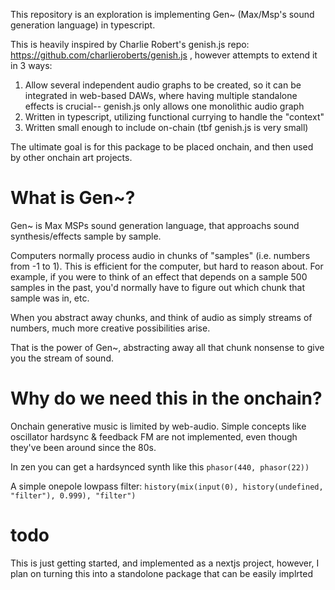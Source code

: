 This repository is an exploration is implementing Gen~ (Max/Msp's sound generation language) in typescript.

This is heavily inspired by Charlie Robert's genish.js repo: https://github.com/charlieroberts/genish.js , however
attempts to extend it in 3 ways:
1. Allow several independent audio graphs to be created, so it can be integrated in web-based DAWs, where having multiple standalone effects
is crucial-- genish.js only allows one monolithic audio graph
2. Written in typescript, utilizing functional currying to handle the "context"
3. Written small enough to include on-chain (tbf genish.js is very small)

The ultimate goal is for this package to be placed onchain, and then used by other onchain art projects.

# What is Gen~?

Gen~ is Max MSPs sound generation language, that approachs sound synthesis/effects sample by sample.

Computers normally process audio in chunks of "samples" (i.e. numbers from -1 to 1). This is efficient for the computer, but hard 
to reason about. For example, if you were to think of an effect that depends on a sample 500 samples in the past, you'd normally
have to figure out which chunk that sample was in, etc.

When you abstract away chunks, and think of audio as simply streams of numbers, much more creative possibilities arise.

That is the power of Gen~, abstracting away all that chunk nonsense to give you the stream of sound.

# Why do we need this in the onchain?

Onchain generative music is limited by web-audio. Simple concepts like oscillator hardsync & feedback FM are not implemented, even though they've been around since the 80s. 

In zen you can get a hardsynced synth like this
`
phasor(440, phasor(22)) 
`

A simple onepole lowpass filter: `history(mix(input(0), history(undefined, "filter"), 0.999), "filter")`

# todo

This is just getting started, and implemented as a nextjs project, however, I plan on turning this into a standolone package that can be easily implrted




